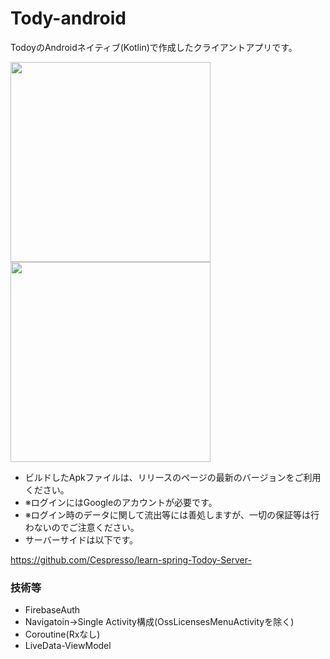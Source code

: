# Tody-android

TodoyのAndroidネイティブ(Kotlin)で作成したクライアントアプリです。

<img src="https://user-images.githubusercontent.com/13589160/57568776-e751fc80-7426-11e9-9d5b-1dc41caf0a5a.jpg" width="320px">
<img src="https://user-images.githubusercontent.com/13589160/57568775-e6b96600-7426-11e9-9aa8-48dfaacfef1a.jpg" width="320px">

- ビルドしたApkファイルは、リリースのページの最新のバージョンをご利用ください。
- ※ログインにはGoogleのアカウントが必要です。
- ※ログイン時のデータに関して流出等には善処しますが、一切の保証等は行わないのでご注意ください。
- サーバーサイドは以下です。

https://github.com/Cespresso/learn-spring-Todoy-Server-

### 技術等
- FirebaseAuth
- Navigatoin→Single Activity構成(OssLicensesMenuActivityを除く)
- Coroutine(Rxなし)
- LiveData-ViewModel 


